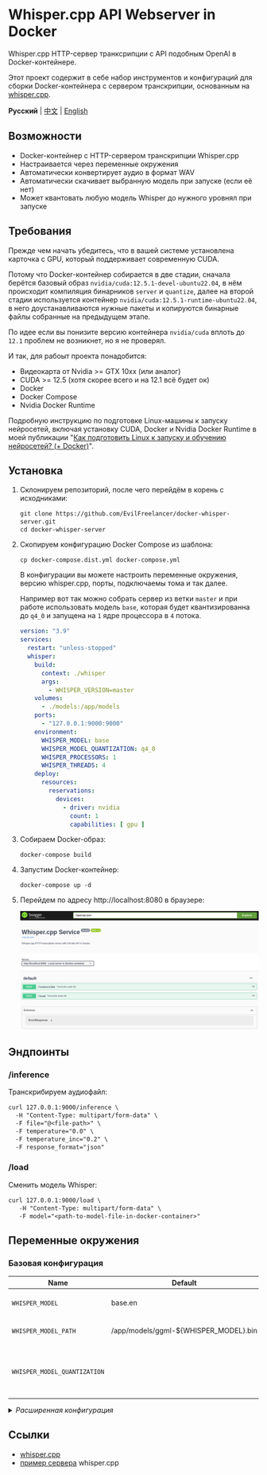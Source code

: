# Whisper.cpp API Webserver in Docker

Whisper.cpp HTTP-сервер транксрипции с API подобным OpenAI в Docker-контейнере.

Этот проект содержит в себе набор инструментов и конфигураций для сборки
Docker-контейнера с сервером транскрипции, основанным
на [whisper.cpp](https://github.com/ggerganov/whisper.cpp/tree/master/examples/server).

**Русский** | [中文](./README.zh.md) | [English](./README.en.md)

## Возможности

- Docker-контейнер с HTTP-сервером транскрипции Whisper.cpp
- Настраивается через переменные окружения
- Автоматически конвертирует аудио в формат WAV
- Автоматически скачивает выбранную модель при запуске (если её нет)
- Может квантовать любую модель Whisper до нужного уровнял при запуске

## Требования

Прежде чем начать убедитесь, что в вашей системе установлена карточка с GPU, который поддерживает современную CUDA.

Потому что Docker-контейнер собирается в две стадии, сначала берётся базовый
образ `nvidia/cuda:12.5.1-devel-ubuntu22.04`, в нём происходит компиляция бинарников `server` и `quantize`, далее на
второй стадии используется контейнер `nvidia/cuda:12.5.1-runtime-ubuntu22.04`, в него доустанавливаются нужные пакеты и
копируются бинарные файлы собранные на предыдущем этапе.

По идее если вы понизите версию контейнера `nvidia/cuda` вплоть до `12.1` проблем не возникнет, но я не проверял.

И так, для рабоыт проекта понадобится:

* Видеокарта от Nvidia >= GTX 10xx (или аналог)
* CUDA >= 12.5 (хотя скорее всего и на 12.1 всё будет ок)
* Docker
* Docker Compose
* Nvidia Docker Runtime

Подробную инструкцию по подготовке Linux-машины к запуску нейросетей, включая установку CUDA, Docker и Nvidia Docker
Runtime в моей
публикации "[Как подготовить Linux к запуску и обучению нейросетей? (+ Docker)](https://dzen.ru/a/ZVt9kRBCTCGlQqyP)".

## Установка

1. Склонируем репозиторий, после чего перейдём в корень с исходниками:

   ```shell
   git clone https://github.com/EvilFreelancer/docker-whisper-server.git
   cd docker-whisper-server

2. Скопируем конфигурацию Docker Compose из шаблона:

   ```shell
   cp docker-compose.dist.yml docker-compose.yml
   ```

   В конфигурации вы можете настроить переменные окружения, версию whisper.cpp, порты, подключаемы тома и так далее.

   Например вот так можно собрать сервер из ветки `master` и при работе использовать модель `base`, которая
   будет квантизированна до `q4_0` и запущена на `1` ядре процессора в `4` потока.

   ```yaml
   version: "3.9"
   services:
     restart: "unless-stopped"
     whisper:
       build:
         context: ./whisper
         args:
           - WHISPER_VERSION=master
       volumes:
         - ./models:/app/models
       ports:
         - "127.0.0.1:9000:9000"
       environment:
         WHISPER_MODEL: base
         WHISPER_MODEL_QUANTIZATION: q4_0
         WHISPER_PROCESSORS: 1
         WHISPER_THREADS: 4
       deploy:
         resources:
           reservations:
             devices:
               - driver: nvidia
                 count: 1
                 capabilities: [ gpu ]
   ```

3. Cобираем Docker-образ:

   ```shell
   docker-compose build
   ```

4. Запустим Docker-контейнер:

   ```shell
   docker-compose up -d
   ```

5. Перейдем по адресу http://localhost:8080 в браузере:

   ![Swagger UI](./assets/swagger.png)

## Эндпоинты

### /inference

Транскрибируем аудиофайл:

```shell
curl 127.0.0.1:9000/inference \
  -H "Content-Type: multipart/form-data" \
  -F file="@<file-path>" \
  -F temperature="0.0" \
  -F temperature_inc="0.2" \
  -F response_format="json"
```

### /load

Сменить модель Whisper:

```shell
curl 127.0.0.1:9000/load \
   -H "Content-Type: multipart/form-data" \
   -F model="<path-to-model-file-in-docker-container>"
```

## Переменные окружения

### Базовая конфигурация

| Name                         | Default                               | Description                                                                   |
|------------------------------|---------------------------------------|-------------------------------------------------------------------------------|
| `WHISPER_MODEL`              | base.en                               | Модель Whisper, используемая по умолчанию                                     |
| `WHISPER_MODEL_PATH`         | /app/models/ggml-${WHISPER_MODEL}.bin | Путь к файлу модели Whisper по умолчанию                                      |
| `WHISPER_MODEL_QUANTIZATION` |                                       | Уровень квантования (применяется только если `WHISPER_MODEL_PATH` не изменен) |

<details>
<summary>
<i>Расширенная конфигурация</i>
</summary>

| Name                      | Default    | Description                                            |
|---------------------------|------------|--------------------------------------------------------|
| `WHISPER_THREADS`         | 4          | Количество потоков для инференса                       |
| `WHISPER_PROCESSORS`      | 1          | Количество процессоров для инференса                   |
| `WHISPER_HOST`            | 0.0.0.0    | IP-адрес или имя хоста для привязки сервера            |
| `WHISPER_PORT`            | 9000       | Номер порта для прослушивания                          |
| `WHISPER_INFERENCE_PATH`  | /inference | Путь для всех запросов инференса                       |
| `WHISPER_PUBLIC_PATH`     |            | Путь к публичной папке                                 |
| `WHISPER_REQUEST_PATH`    |            | Путь для всех запросов                                 |
| `WHISPER_OV_E_DEVICE`     | CPU        | Устройство OpenViBE для обработки событий              |
| `WHISPER_OFFSET_T`        | 0          | Временное смещение в миллисекундах                     |
| `WHISPER_OFFSET_N`        | 0          | Количество секунд для смещения                         |
| `WHISPER_DURATION`        | 0          | Длительность аудиофайла в миллисекундах                |
| `WHISPER_MAX_CONTEXT`     | -1         | Максимальный размер контекста для инференса            |
| `WHISPER_MAX_LEN`         | 0          | Максимальная длина выходного текста                    |
| `WHISPER_BEST_OF`         | 2          | Стратегия "лучший из N" для инференса                  |
| `WHISPER_BEAM_SIZE`       | -1         | Размер beam для поиска                                 |
| `WHISPER_AUDIO_CTX`       | 0          | Аудиоконтекст для инференса                            |
| `WHISPER_WORD_THOLD`      | 0.01       | Порог слов для сегментации                             |
| `WHISPER_ENTROPY_THOLD`   | 2.40       | Порог энтропии для сегментации                         |
| `WHISPER_LOGPROB_THOLD`   | -1.00      | Порог логарифма вероятности для сегментации            |
| `WHISPER_LANGUAGE`        | en         | Код языка для перевода или диаризации                  |
| `WHISPER_PROMPT`          |            | Начальный промт                                        |
| `WHISPER_DTW`             |            | Вычислять временные метки на уровне токенов            |
| `WHISPER_CONVERT`         | true       | Конвертировать аудио в WAV, требует ffmpeg на сервере  |
| `WHISPER_SPLIT_ON_WORD`   | false      | Разделить по слову, а не по токену                     |
| `WHISPER_DEBUG_MODE`      | false      | Включить режим отладки                                 |
| `WHISPER_TRANSLATE`       | false      | Перевод с исходного языка на английский                |
| `WHISPER_DIARIZE`         | false      | Диаризация стерео аудио                                |
| `WHISPER_TINYDIARIZE`     | false      | Включить tinydiarize (требует модель tdrz)             |
| `WHISPER_NO_FALLBACK`     | false      | Не использовать temperature fallback при декодировании |
| `WHISPER_PRINT_SPECIAL`   | false      | Печатать специальные токены                            |
| `WHISPER_PRINT_COLORS`    | false      | Печатать цвета                                         |
| `WHISPER_PRINT_REALTIME`  | false      | Печатать вывод в реальном времени                      |
| `WHISPER_PRINT_PROGRESS`  | false      | Печатать прогресс                                      |
| `WHISPER_NO_TIMESTAMPS`   | false      | Не печатать временные метки                            |
| `WHISPER_DETECT_LANGUAGE` | false      | Выйти после автоматического определения языка          |

</details>

## Ссылки

- [whisper.cpp](https://github.com/ggerganov/whisper.cpp)
- [пример сервера](https://github.com/ggerganov/whisper.cpp/tree/master/examples/server) whisper.cpp
